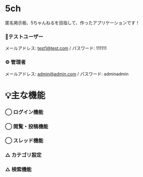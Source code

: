 # 5ch
匿名掲示板、5ちゃんねるを目指して、作ったアプリケーションです！

### 👤テストユーザー
メールアドレス: test1@test.com / パスワード: 111111
### ⚙️ 管理者
メールアドレス: admin@admin.com / パスワード: adminadmin

# 💡主な機能
### ◯ ログイン機能 
### ◯ 閲覧・投稿機能
### ◯ スレッド機能
### △ カテゴリ設定
### △ 検索機能

